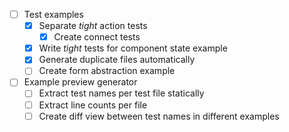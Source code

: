 - [ ] Test examples
  - [x] Separate _tight_ action tests
    - [x] Create connect tests
  - [x] Write _tight_ tests for component state example
  - [x] Generate duplicate files automatically
  - [ ] Create form abstraction example
- [ ] Example preview generator
  - [ ] Extract test names per test file statically
  - [ ] Extract line counts per file
  - [ ] Create diff view between test names in different examples
